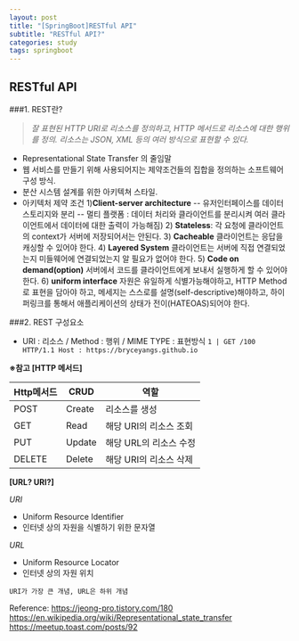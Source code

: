 ```yaml
---
layout: post
title: "[SpringBoot]RESTful API"
subtitle: "RESTful API?"
categories: study
tags: springboot
---
```


## RESTful API

###1. REST란?

> _잘 표현된 HTTP URI로 리소스를 정의하고, HTTP 메서드로 리소스에 대한 행위를 정의. 리소스는 JSON, XML 등의 여러 방식으로 표현할 수 있다._

- Representational State Transfer 의 줄임말
- 웹 서비스를 만들기 위해 사용되어지는 제약조건들의 집합을 정의하는 소프트웨어 구성 방식.
- 분산 시스템 설계를 위한 아키텍쳐 스타일.
- 아키텍처 제약 조건 1)**Client-server architecture**
  -- 유저인터페이스를 데이터 스토리지와 분리
  -- 멀티 플랫폼 : 데이터 처리와 클라이언트를 분리시켜 여러 클라이언트에서 데이터에 대한 출력이 가능해짐) 2) **Stateless**: 각 요청에 클라이언트의 context가 서버에 저장되어서는 안된다. 3) **Cacheable**
  클라이언트는 응답을 캐싱할 수 있어야 한다. 4) **Layered System**
  클라이언트는 서버에 직접 연결되었는지 미들웨어에 연결되었는지 알 필요가 없어야 한다. 5) **Code on demand(option)**
  서버에서 코드를 클라이언트에게 보내서 실행하게 할 수 있어야 한다. 6) **uniform interface**
  자원은 유일하게 식별가능해야하고, HTTP Method로 표현을 담아야 하고, 메세지는 스스로를 설명(self-descriptive)해야하고, 하이퍼링크를 통해서 애플리케이션의 상태가 전이(HATEOAS)되어야 한다.

###2. REST 구성요소

- URI : 리소스 / Method : 행위 / MIME TYPE : 표현방식
  `1 | GET /100 HTTP/1.1 Host : https://bryceyangs.github.io`

**※참고
[HTTP 메서드]**

| Http메서드 | CRUD   | 역할                   |
| ---------- | ------ | ---------------------- |
| POST       | Create | 리소스를 생성          |
| GET        | Read   | 해당 URI의 리소스 조회 |
| PUT        | Update | 해당 URL의 리소스 수정 |
| DELETE     | Delete | 해당 URI의 리소스 삭제 |

**[URL? URI?]**

_URI_

- Uniform Resource Identifier
- 인터넷 상의 자원을 식별하기 위한 문자열

_URL_

- Uniform Resource Locator
- 인터넷 상의 자원 위치

```
URI가 가장 큰 개념, URL은 하위 개념
```

Reference:
https://jeong-pro.tistory.com/180
https://en.wikipedia.org/wiki/Representational_state_transfer
https://meetup.toast.com/posts/92
